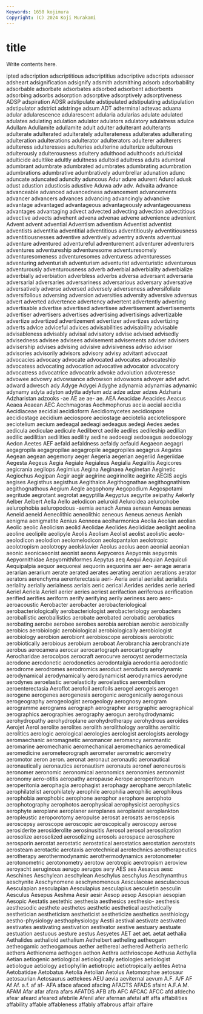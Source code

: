 ```yaml
---
Keywords: 1650 kojimura
Copyright: (C) 2024 Koji Murakami
---
```


# title

Write contents here.



ipted adscription adscriptitious
adscriptitius adscriptive adscripts adsessor adsheart adsignification adsignify adsmith adsmithing adsorb
adsorbability adsorbable adsorbate adsorbates adsorbed adsorbent adsorbents adsorbing adsorbs adsorption
adsorptive adsorptively adsorptiveness ADSP adspiration ADSR adstipulate adstipulated adstipulating adstipulation
adstipulator adstrict adstringe adsum ADT adterminal adtevac aduana adular adularescence
adularescent adularia adularias adulate adulated adulates adulating adulation adulator adulators
adulatory adulatress adulce Adullam Adullamite adullamite adult adulter adulterant adulterants
adulterate adulterated adulterately adulterateness adulterates adulterating adulteration adulterations adulterator adulterators
adulterer adulterers adulteress adulteresses adulteries adulterine adulterize adulterous adulterously adulterousness
adultery adulthood adulthoods adulticidal adulticide adultlike adultly adultness adultoid adultress
adults adumbral adumbrant adumbrate adumbrated adumbrates adumbrating adumbration adumbrations adumbrative
adumbratively adumbrellar adunation adunc aduncate aduncated aduncity aduncous Adur adure
adurent Adurol adusk adust adustion adustiosis adustive Aduwa adv adv.
Advaita advance advanceable advanced advancedness advancement advancements advancer advancers advances
advancing advancingly advancive advantage advantaged advantageous advantageously advantageousness advantages advantaging
advect advected advecting advection advectitious advective advects advehent advena advenae
advene advenience advenient Advent advent advential Adventism adventism Adventist adventist
adventists adventitia adventitial adventitious adventitiously adventitiousness adventitiousnesses adventive adventively adventry
advents adventual adventure adventured adventureful adventurement adventurer adventurers adventures adventureship
adventuresome adventuresomely adventuresomeness adventuresomes adventuress adventuresses adventuring adventurish adventurism adventurist
adventuristic adventurous adventurously adventurousness adverb adverbial adverbiality adverbialize adverbially adverbiation
adverbless adverbs adversa adversant adversaria adversarial adversaries adversariness adversarious adversary
adversative adversatively adverse adversed adversely adverseness adversifoliate adversifolious adversing adversion
adversities adversity adversive adversus advert adverted advertence advertency advertent advertently
adverting advertisable advertise advertised advertisee advertisement advertisements advertiser advertisers advertises
advertising advertisings advertizable advertize advertized advertizement advertizer advertizes advertizing adverts
advice adviceful advices advisabilities advisability advisable advisableness advisably advisal advisatory
advise advised advisedly advisedness advisee advisees advisement advisements adviser advisers
advisership advises advising advisive advisiveness adviso advisor advisories advisorily advisors
advisory advisy advitant advocaat advocacies advocacy advocate advocated advocates advocateship
advocatess advocating advocation advocative advocator advocatory advocatress advocatrice advocatrix advoke
advolution advoteresse advowee advowry advowsance advowson advowsons advoyer advt advt.
adward adwesch ady Adyge Adygei Adyghe adynamia adynamias adynamic adynamy
adyta adyton adytta adytum adz adze adzer adzes Adzharia Adzharistan
adzooks -ae AE ae ae- ae. AEA Aeacidae Aeacides Aeacus
Aeaea Aeaean AEC Aechmagoras Aechmophorus aecia aecial aecidia Aecidiaceae aecidial
aecidioform Aecidiomycetes aecidiospore aecidiostage aecidium aeciospore aeciostage aeciotelia aecioteliospore aeciotelium
aecium aedeagal aedeagi aedeagus aedegi Aedes aedes aedicula aediculae aedicule
Aedilberct aedile aediles aedileship aedilian aedilic aedilitian aedilities aedility aedine
aedoeagi aedoeagus aedoeology Aedon Aeetes AEF aefald aefaldness aefaldy aefauld
Aegaeon aegagri aegagropila aegagropilae aegagropile aegagropiles aegagrus Aegates Aegean aegean
aegemony aeger Aegeria aegerian aegeriid Aegeriidae Aegesta Aegeus Aegia Aegiale
Aegialeus Aegialia Aegialitis Aegicores aegicrania aegilops Aegimius Aegina Aeginaea Aeginetan
Aeginetic Aegiochus Aegipan Aegir aegir aegirine aegirinolite aegirite AEGIS aegis
aegises Aegisthus aegisthus Aegithalos Aegithognathae aegithognathism aegithognathous Aegium Aegle aegophony
Aegopodium Aegospotami aegritude aegrotant aegrotat aegyptilla Aegyptus aegyrite aeipathy Aekerly
Aelber Aelbert Aella Aello aelodicon aeluroid Aeluroidea aelurophobe aelurophobia aeluropodous
-aemia aenach Aenea aenean Aeneas aeneas Aeneid aeneid Aeneolithic aeneolithic
aeneous Aeneus aeneus Aeniah aenigma aenigmatite Aenius Aenneea aeolharmonica Aeolia
Aeolian aeolian Aeolic aeolic Aeolicism aeolid Aeolidae Aeolides Aeolididae aeolight
aeolina aeoline aeolipile aeolipyle Aeolis Aeolism Aeolist aeolist aeolistic aeolo-
aeolodicon aeolodion aeolomelodicon aeolopantalon aeolotropic aeolotropism aeolotropy aeolsklavier Aeolus aeolus
aeon aeonial aeonian aeonic aeonicaeonist aeonist aeons Aepyceros Aepyornis aepyornis
Aepyornithidae Aepyornithiformes Aepytus aeq Aequi Aequian Aequiculi Aequipalpia aequor aequoreal
aequorin aequorins aer aer- aerage aeraria aerarian aerarium aerate aerated
aerates aerating aeration aerations aerator aerators aerenchyma aerenterectasia aeri- Aeria
aerial aerialist aerialists aeriality aerially aerialness aerials aeric aerical Aerides
aerides aerie aeried Aeriel Aeriela Aeriell aerier aeries aeriest aerifaction
aeriferous aerification aerified aerifies aeriform aerify aerifying aerily aeriness aero
aero- aeroacoustic Aerobacter aerobacter aerobacteriological aerobacteriologically aerobacteriologist aerobacteriology aerobacters aeroballistic
aeroballistics aerobate aerobated aerobatic aerobatics aerobating aerobe aerobee aerobes aerobia
aerobian aerobic aerobically aerobics aerobiologic aerobiological aerobiologically aerobiologist aerobiology aerobion
aerobiont aerobioscope aerobiosis aerobiotic aerobiotically aerobious aerobium aeroboat Aerobranchia aerobranchiate
aerobus aerocamera aerocar aerocartograph aerocartography Aerocharidae aerocolpos aerocraft aerocurve aerocyst
aerodermectasia aerodone aerodonetic aerodonetics aerodontalgia aerodontia aerodontic aerodrome aerodromes aerodromics
aeroduct aeroducts aerodynamic aerodynamical aerodynamically aerodynamicist aerodynamics aerodyne aerodynes aeroelastic
aeroelasticity aeroelastics aeroembolism aeroenterectasia Aeroflot aerofoil aerofoils aerogel aerogels aerogen
aerogene aerogenes aerogenesis aerogenic aerogenically aerogenous aerogeography aerogeologist aerogeology aerognosy
aerogram aerogramme aerograms aerograph aerographer aerographic aerographical aerographics aerographies aerography
aerogun aerohydrodynamic aerohydropathy aerohydroplane aerohydrotherapy aerohydrous aeroides Aerojet Aerol aerolite
aerolites aerolith aerolithology aeroliths aerolitic aerolitics aerologic aerological aerologies aerologist
aerologists aerology aeromaechanic aeromagnetic aeromancer aeromancy aeromantic aeromarine aeromechanic aeromechanical
aeromechanics aeromedical aeromedicine aerometeorograph aerometer aerometric aerometry aeromotor aeron aeron.
aeronat aeronaut aeronautic aeronautical aeronautically aeronautics aeronautism aeronauts aeronef aeroneurosis
aeronomer aeronomic aeronomical aeronomics aeronomies aeronomist aeronomy aero-otitis aeropathy aeropause
Aerope aeroperitoneum aeroperitonia aerophagia aerophagist aerophagy aerophane aerophilatelic aerophilatelist aerophilately
aerophile aerophilia aerophilic aerophilous aerophobia aerophobic aerophone aerophor aerophore aerophoto
aerophotography aerophotos aerophysical aerophysicist aerophysics aerophyte aeroplane aeroplaner aeroplanes aeroplanist
aeroplankton aeropleustic aeroporotomy aeropulse aerosat aerosats aeroscepsis aeroscepsy aeroscope aeroscopic
aeroscopically aeroscopy aerose aerosiderite aerosiderolite aerosinusitis Aerosol aerosol aerosolization aerosolize
aerosolized aerosolizing aerosols aerospace aerosphere aerosporin aerostat aerostatic aerostatical aerostatics
aerostation aerostats aerosteam aerotactic aerotaxis aerotechnical aerotechnics aerotherapeutics aerotherapy aerothermodynamic
aerothermodynamics aerotonometer aerotonometric aerotonometry aerotow aerotropic aerotropism aeroview aeroyacht aeruginous
aerugo aerugos aery AES aes Aesacus aesc Aeschines Aeschylean aeschylean
Aeschylus aeschylus Aeschynanthus aeschynite Aeschynomene aeschynomenous Aesculaceae aesculaceous Aesculapian aesculapian
Aesculapius aesculapius aesculetin aesculin Aesculus Aesepus Aeshma Aesir aesir Aesop
aesop Aesopian aesopian Aesopic Aestatis aestethic aesthesia aesthesics aesthesio- aesthesis
aesthesodic aesthete aesthetes aesthetic aesthetical aesthetically aesthetician aestheticism aestheticist aestheticize
aesthetics aesthiology aestho-physiology aesthophysiology Aestii aestival aestivate aestivated aestivates aestivating
aestivation aestivator aestive aestuary aestuate aestuation aestuous aesture aestus Aesyetes
AET aet aet. aetat aethalia Aethalides aethalioid aethalium Aethelbert aetheling
aetheogam aetheogamic aetheogamous aether aethereal aethered Aetheria aetheric aethers Aethionema
aethogen aethon Aethra aethrioscope Aethusa Aethylla Aetian aetiogenic aetiological aetiologically
aetiologies aetiologist aetiologue aetiology aetiophyllin aetiotropic aetiotropically aetites Aetna Aetobatidae
Aetobatus Aetolia Aetolian Aetolus Aetomorphae aetosaur aetosaurian Aetosaurus aettekees AEU
aevia aeviternal aevum A.F. A/F AF Af Af. a.f. af
af- AFA aface afaced afacing AFACTS AFADS afaint A.F.A.M. AFAM
Afar afar afara afars AFATDS AFB afb AFC AFCAC AFCC
afd afdecho afear afeard afeared afebrile Afenil afer afernan afetal
aff affa affabilities affability affable affableness affably affabrous affair affaire

